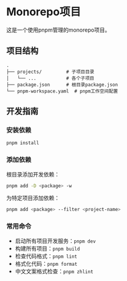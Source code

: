 # Monorepo项目

这是一个使用pnpm管理的monorepo项目。

## 项目结构

```
.
├── projects/         # 子项目目录
│   └── ...           # 各个子项目
├── package.json      # 根目录package.json
└── pnpm-workspace.yaml  # pnpm工作空间配置
```

## 开发指南

### 安装依赖

```bash
pnpm install
```

### 添加依赖

根目录添加开发依赖：

```bash
pnpm add -D <package> -w
```

为特定项目添加依赖：

```bash
pnpm add <package> --filter <project-name>
```

### 常用命令

- 启动所有项目开发服务：`pnpm dev`
- 构建所有项目：`pnpm build`
- 检查代码格式：`pnpm lint`
- 格式化代码：`pnpm format`
- 中文文案格式检查：`pnpm zhlint`
